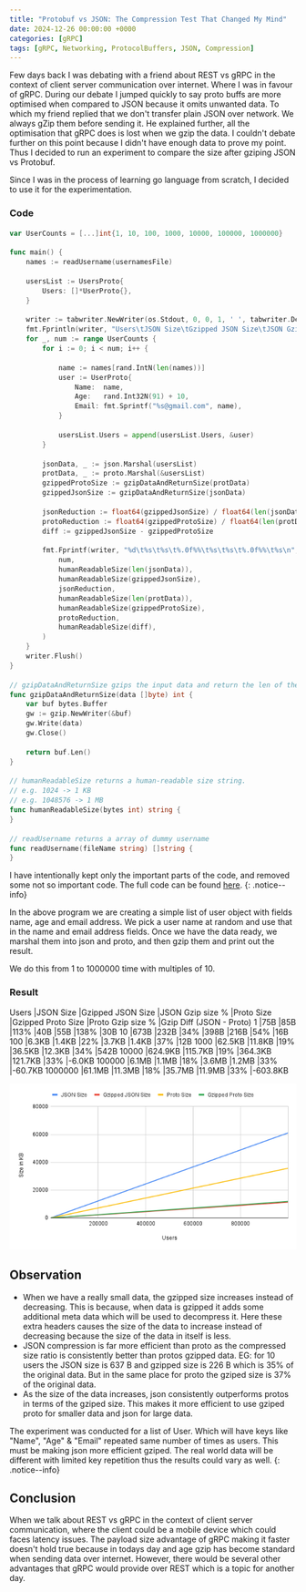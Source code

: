 ```yaml
---
title: "Protobuf vs JSON: The Compression Test That Changed My Mind"
date: 2024-12-26 00:00:00 +0000
categories: [gRPC]
tags: [gRPC, Networking, ProtocolBuffers, JSON, Compression]
---
```


Few days back I was debating with a friend about REST vs gRPC in the context of client server communication over internet. Where I was in favour of gRPC. During our debate I jumped quickly to say proto buffs are more optimised when compared to JSON because it omits unwanted data. To which my friend replied that we don't transfer plain JSON over network. We always gZip them before sending it. He explained further, all the optimisation that gRPC does is lost when we gzip the data. I couldn't debate further on this point because I didn't have enough data to prove my point. Thus I decided to run an experiment to compare the size after gziping JSON vs Protobuf.

Since I was in the process of learning go language from scratch, I decided to use it for the experimentation.

### Code
```go
var UserCounts = [...]int{1, 10, 100, 1000, 10000, 100000, 1000000}

func main() {
	names := readUsername(usernamesFile)

	usersList := UsersProto{
		Users: []*UserProto{},
	}

	writer := tabwriter.NewWriter(os.Stdout, 0, 0, 1, ' ', tabwriter.Debug)
	fmt.Fprintln(writer, "Users\tJSON Size\tGzipped JSON Size\tJSON Gzip size % \tProto Size\tGzipped Proto Size\tProto Gzip size %\tGzip Diff (JSON - Proto)")
	for _, num := range UserCounts {
		for i := 0; i < num; i++ {

			name := names[rand.IntN(len(names))]
			user := UserProto{
				Name:  name,
				Age:   rand.Int32N(91) + 10,
				Email: fmt.Sprintf("%s@gmail.com", name),
			}

			usersList.Users = append(usersList.Users, &user)
		}

		jsonData, _ := json.Marshal(usersList)
		protData, _ := proto.Marshal(&usersList)
		gzippedProtoSize := gzipDataAndReturnSize(protData)
		gzippedJsonSize := gzipDataAndReturnSize(jsonData)

		jsonReduction := float64(gzippedJsonSize) / float64(len(jsonData)) * 100
		protoReduction := float64(gzippedProtoSize) / float64(len(protData)) * 100
		diff := gzippedJsonSize - gzippedProtoSize

		fmt.Fprintf(writer, "%d\t%s\t%s\t%.0f%%\t%s\t%s\t%.0f%%\t%s\n",
			num,
			humanReadableSize(len(jsonData)),
			humanReadableSize(gzippedJsonSize),
			jsonReduction,
			humanReadableSize(len(protData)),
			humanReadableSize(gzippedProtoSize),
			protoReduction,
			humanReadableSize(diff),
		)
	}
	writer.Flush()
}

// gzipDataAndReturnSize gzips the input data and return the len of the data
func gzipDataAndReturnSize(data []byte) int {
	var buf bytes.Buffer
	gw := gzip.NewWriter(&buf)
	gw.Write(data)
	gw.Close()

	return buf.Len()
}

// humanReadableSize returns a human-readable size string.
// e.g. 1024 -> 1 KB
// e.g. 1048576 -> 1 MB
func humanReadableSize(bytes int) string {
}

// readUsername returns a array of dummy username
func readUsername(fileName string) []string {
}
```


I have intentionally kept only the important parts of the code, and removed some not so important code. The full code can be found [here](https://gist.github.com/saran2020/c2b826b26d83cff3f320c5c60dffd4e2). 
{: .notice--info}


In the above program we are creating a simple list of user object with fields name, age and email address. We pick a user name at random and use that in the name and email address fields. Once we have the data ready, we marshal them into json and proto, and then gzip them and print out the result.

We do this from 1 to 1000000 time with multiples of 10.

### Result

Users   |JSON Size |Gzipped JSON Size |JSON Gzip size %  |Proto Size |Gzipped Proto Size |Proto Gzip size % |Gzip Diff (JSON - Proto)
1       |75B       |85B               |113%              |40B        |55B                |138%              |30B
10      |673B      |232B              |34%               |398B       |216B               |54%               |16B
100     |6.3KB     |1.4KB             |22%               |3.7KB      |1.4KB              |37%               |12B
1000    |62.5KB    |11.8KB            |19%               |36.5KB     |12.3KB             |34%               |542B
10000   |624.9KB   |115.7KB           |19%               |364.3KB    |121.7KB            |33%               |-6.0KB
100000  |6.1MB     |1.1MB             |18%               |3.6MB      |1.2MB              |33%               |-60.7KB
1000000 |61.1MB    |11.3MB            |18%               |35.7MB     |11.9MB             |33%               |-603.8KB

![](/assets/images/json-vs-proto-gzip.png)

## Observation
- When we have a really small data, the gzipped size increases instead of decreasing. This is because, when data is gzipped it adds some additional meta data which will be used to decompress it. Here these extra headers causes the size of the data to increase instead of decreasing because the size of the data in itself is less.
- JSON compression is far more efficient than proto as the compressed size ratio is consistently better than protos gzipped data. EG: for 10 users the JSON size is 637 B and gzipped size is 226 B which is 35% of the original data. But in the same place for proto the gziped size is 37% of the original data.
- As the size of the data increases, json consistently outperforms protos in terms of the gziped size. This makes it more efficient to use gziped proto for smaller data and json for large data.

The experiment was conducted for a list of User. Which will have keys like "Name", "Age" & "Email" repeated same number of times as users. This must be making json more efficient gziped. The real world data will be different with limited key repetition thus the results could vary as well. 
{: .notice--info}

## Conclusion
When we talk about REST vs gRPC in the context of client server communication, where the client could be a mobile device which could faces latency issues. The payload size advantage of gRPC making it faster doesn't hold true because in todays day and age gzip has become standard when sending data over internet. However, there would be several other advantages that gRPC would provide over REST which is a topic for another day.